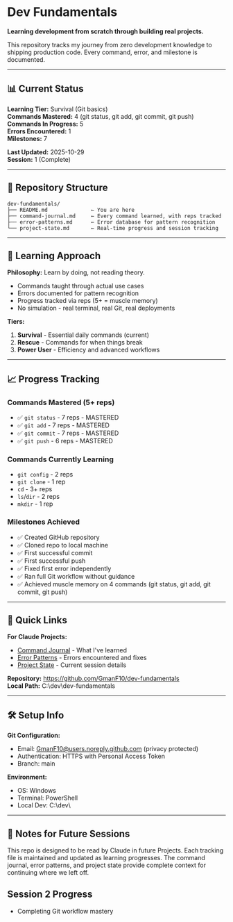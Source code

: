 # Dev Fundamentals

**Learning development from scratch through building real projects.**

This repository tracks my journey from zero development knowledge to shipping production code. Every command, error, and milestone is documented.

---

## 📊 Current Status

**Learning Tier:** Survival (Git basics)  
**Commands Mastered:** 4 (git status, git add, git commit, git push)  
**Commands In Progress:** 5  
**Errors Encountered:** 1  
**Milestones:** 7

**Last Updated:** 2025-10-29  
**Session:** 1 (Complete)

---

## 📁 Repository Structure
```
dev-fundamentals/
├── README.md              ← You are here
├── command-journal.md     ← Every command learned, with reps tracked
├── error-patterns.md      ← Error database for pattern recognition
└── project-state.md       ← Real-time progress and session tracking
```

---

## 🎯 Learning Approach

**Philosophy:** Learn by doing, not reading theory.

- Commands taught through actual use cases
- Errors documented for pattern recognition
- Progress tracked via reps (5+ = muscle memory)
- No simulation - real terminal, real Git, real deployments

**Tiers:**
1. **Survival** - Essential daily commands (current)
2. **Rescue** - Commands for when things break
3. **Power User** - Efficiency and advanced workflows

---

## 📈 Progress Tracking

### Commands Mastered (5+ reps)
- ✅ `git status` - 7 reps - MASTERED
- ✅ `git add` - 7 reps - MASTERED  
- ✅ `git commit` - 7 reps - MASTERED
- ✅ `git push` - 6 reps - MASTERED

### Commands Currently Learning
- `git config` - 2 reps
- `git clone` - 1 rep
- `cd` - 3+ reps
- `ls`/`dir` - 2 reps
- `mkdir` - 1 rep

### Milestones Achieved
- ✅ Created GitHub repository
- ✅ Cloned repo to local machine
- ✅ First successful commit
- ✅ First successful push
- ✅ Fixed first error independently
- ✅ Ran full Git workflow without guidance
- ✅ Achieved muscle memory on 4 commands (git status, git add, git commit, git push)

---

## 🔗 Quick Links

**For Claude Projects:**
- [Command Journal](./command-journal.md) - What I've learned
- [Error Patterns](./error-patterns.md) - Errors encountered and fixes
- [Project State](./project-state.md) - Current session details

**Repository:** https://github.com/GmanF10/dev-fundamentals  
**Local Path:** C:\dev\dev-fundamentals

---

## 🛠️ Setup Info

**Git Configuration:**
- Email: GmanF10@users.noreply.github.com (privacy protected)
- Authentication: HTTPS with Personal Access Token
- Branch: main

**Environment:**
- OS: Windows
- Terminal: PowerShell
- Local Dev: C:\dev\

---

## 📝 Notes for Future Sessions

This repo is designed to be read by Claude in future Projects. Each tracking file is maintained and updated as learning progresses. The command journal, error patterns, and project state provide complete context for continuing where we left off.

## Session 2 Progress
- Completing Git workflow mastery